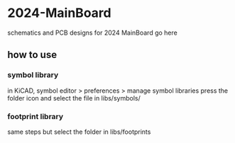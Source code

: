 # 2024-MainBoard
schematics and PCB designs for 2024 MainBoard go here

## how to use

### symbol library
in KiCAD, symbol editor > preferences > manage symbol libraries
press the folder icon and select the file in libs/symbols/

### footprint library
same steps but select the folder in libs/footprints
